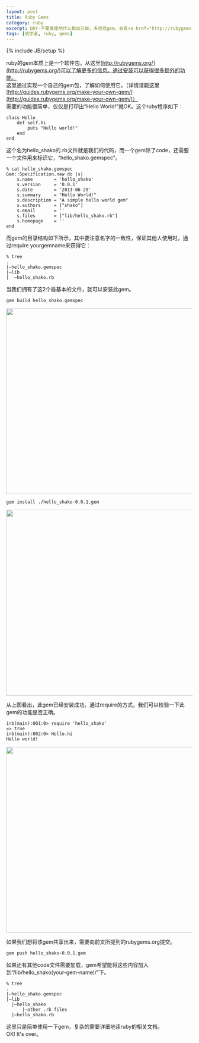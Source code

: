 ```yaml
---
layout: post
title: Ruby Gems
category: ruby
excerpt: DRY-不要傻傻地什么都自己做，多找找gem，会有<a href="http://rubygems.org/">意外的收获</a>。
tags: [初学者, ruby, gems]
---
```

{% include JB/setup %}

ruby的gem本质上是一个软件包，从这里[http://rubygems.org/](http://rubygems.org/)可以了解更多的信息。通过安装可以获得很多额外的功能。  
这里通过实现一个自己的gem包，了解如何使用它。（详情请戳这里[http://guides.rubygems.org/make-your-own-gem/](http://guides.rubygems.org/make-your-own-gem/)）  
需要的功能很简单，仅仅是打印出“Hello World!”就OK。这个ruby程序如下：

	class Hello
  		def self.hi
    		puts "Hello world!"
  		end
	end

这个名为hello\_shako的.rb文件就是我们的代码，而一个gem除了code，还需要一个文件用来标识它，“hello_shako.gemspec”。

	% cat hello_shako.gemspec
	Gem::Specification.new do |s|
 		s.name        = 'hello_shako'
	  	s.version     = '0.0.1'
	  	s.date        = '2013-06-29'
		s.summary     = "Hello World!"
		s.description = "A simple hello world gem"
		s.authors     = ["shako"]
		s.email       = ''
		s.files       = ["lib/hello_shako.rb"]
		s.homepage    = ''
	end

而gem的目录结构如下所示，其中要注意名字的一致性，保证其他人使用时，通过require yourgemname来获得它：

	% tree  
	.  
	|—hello_shako.gemspec  
	|—lib  
	|  —hello_shako.rb

当我们拥有了这2个最基本的文件，就可以安装此gem。  
		
	gem build hello_shako.gemspec  

<img height = "500" width = "600" src = "{{ ASSET_PATH }}/images/hello_gem.jpg"/>  

	gem install ./hello_shako-0.0.1.gem

<img height = "500" width = "600" src = "{{ ASSET_PATH }}/images/hello_gem_install.jpg"/>  

从上图看出，此gem已经安装成功。通过require的方式，我们可以检验一下此gem的功能是否正确。

	irb(main):001:0> require 'hello_shako'
	=> true
	irb(main):002:0> Hello.hi
	Hello world!

<img height = "500" width = "600" src = "{{ ASSET_PATH }}/images/hello_gem_run.jpg"/>

如果我们想将该gem共享出来，需要向前文所提到的rubygems.org提交。

	gem push hello_shako-0.0.1.gem

如果还有其他code文件需要加载，gem希望能将这些内容加入到“/lib/hello_shako(your-gem-name)/”下。
	
	% tree  
	.  
	|—hello_shako.gemspec  
	|—lib
	  |—hello_shako
		  |—other .rb files  
	  |—hello_shako.rb

这里只是简单使用一下gem，复杂的需要详细地读ruby的相关文档。  
OK! It's over。